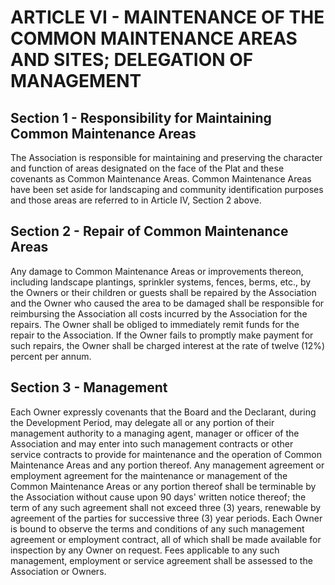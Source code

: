 # ARTICLE VI - MAINTENANCE OF THE COMMON MAINTENANCE AREAS AND SITES; DELEGATION OF MANAGEMENT

## Section 1 - Responsibility for Maintaining Common Maintenance Areas

The Association is responsible for maintaining and preserving the character and function of areas
designated on the face of the Plat and these covenants as Common Maintenance Areas.
Common Maintenance Areas have been set aside for landscaping and community
identification purposes and those areas are referred to in Article IV, Section 2 above.

## Section 2 - Repair of Common Maintenance Areas

Any damage to Common
Maintenance Areas or improvements thereon, including landscape plantings, sprinkler
systems, fences, berms, etc., by the Owners or their children or guests shall be repaired by
the Association and the Owner who caused the area to be damaged shall be responsible for
reimbursing the Association all costs incurred by the Association for the repairs. The Owner
shall be obliged to immediately remit funds for the repair to the Association. If the Owner
fails to promptly make payment for such repairs, the Owner shall be charged interest at the
rate of twelve (12%) percent per annum.

## Section 3 - Management

Each Owner expressly covenants that the Board and
the Declarant, during the Development Period, may delegate all or any portion of their
management authority to a managing agent, manager or officer of the Association and may
enter into such management contracts or other service contracts to provide for maintenance
and the operation of Common Maintenance Areas and any portion thereof. Any
management agreement or employment agreement for the maintenance or management of
the Common Maintenance Areas or any portion thereof shall be terminable by the
Association without cause upon 90 days' written notice thereof; the term of any such
agreement shall not exceed three (3) years, renewable by agreement of the parties for
successive three (3) year periods. Each Owner is bound to observe the terms and
conditions of any such management agreement or employment contract, all of which shall be
made available for inspection by any Owner on request. Fees applicable to any such
management, employment or service agreement shall be assessed to the Association or
Owners.
